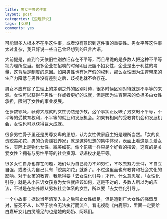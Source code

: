 ```yaml
---
title: 男女平等这件事
layout: post
categories: [歪理邪说]
tags: [女权]
comments: yes
---
```


可能很多人根本不在乎这件事，或者没有意识到这件事的重要性。男女平等这件事太过复杂，我只好说一些自己曾经想到的只言片语。

大前提是，直到今天依旧性别依旧存在不平等，而且吊诡的是多数人把这种不平等视为理所应当。很多企业在招聘的时候明目张胆不招女性，企业是出于利益的考量，这背后是制度的原因。如果男性也有休产假的权利，那么女性因为生育带来的生产力降低与男性没有差别之后，歧视也就不会存在。

男女不应有除了生理上的差别之外的区别对待，很多时候区别对待就是不平等的来源。女性可以获得与男性一样或者更好的成就，但是因为生育带来的负担多由女性承担，限制了女性的事业发展。

在多数领域，获得大成就的女性仍然是少数，这个事实正反映了男女的不平等，不平等的受教育权利，不平等的就业和发展机会。如果有相同的受教育机会和发展机会，女性也可以获得巨大成就。

很多男性骨子里还是男尊女卑的思想，认为女性做家庭主妇是理所当然。「女的负责貌美如花，男的负责赚钱养家」就是这种思想的集中体现，表面上看这是关爱女性，实际上是物化女性。貌美如花，像个花瓶一样只是个好看的摆设，这真的是关爱女性？拥有与男性平等的社会资源、话语权才是平等。

很多女性自身也存在问题，她们认为自己能力不如男性，不敢去努力尝试，不自立自强，或者认为自己只有「貌美如花」就够了。不过这里面也有教育和社会文化的影响。对于女孩的教育，我觉得要「去女性化引导」才行。什么意思呢，「女性化引导」就是从小告诉女孩身为女性就应该如何，这是不对的，多数人所以为的应该，不过是在培养顺从男权社会体系的女性，所以要「去女性化引导」。

一个小故事：据说当年清军入关之后禁止女性缠足，但是遭到广大女性的强烈反对，誓死不从，以至于禁令无法执行而流产。看电视剧《白鹿原》，里面一定要给白嘉轩女儿白灵缠足的也是她的奶奶、阿姨们。